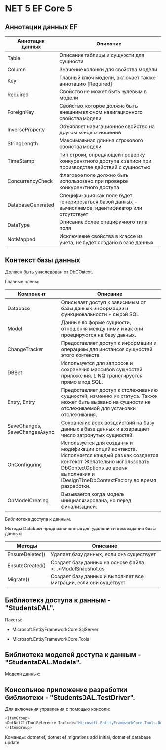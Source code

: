 # NET 5 EF Core 5

## Аннотации данных EF

Аннотация данных         | Описание
-------------------------|-------------------------
Table                    | Описание таблицы и сущности для сущности
Column                   | Значение колонки для свойства модели
Key                      | Главный ключ модели, включает также аннотацию [Required]
Required                 | Свойство не может быть нулевым в модели
ForeignKey               | Свойство, которое должно быть внешним ключом навигационного свойства модели
InverseProperty          | Объявляет навигационное свойство на другом конце отношений
StringLength             | Максимальная длинна строкового свойства модели
TimeStamp                | Тип строки, опредяющей проверку конкуренктного доступа к записи при производстве действий с сущностью
ConcurrencyCheck         | Флаговое поле должно быть использовано при проверке конкуренктного доступа
DatabaseGenerated        | Спецификация как поле будет генерироваться базой данных - вычисляемое, идентификатор или отсутствует
DataType                 | Описание более специфичного типа поля
NotMapped                | Исключение свойства в классе из учета, не будет создано в базе данных

## Контекст базы данных

Должен быть унаследован от DbCOntext. 

Главные члены:

Компонент                | Описание
-------------------------|-------------------------
Database                 | Описывает доступ к зависимым от базы данных информации и функциональности + сырой SQL
Model                    | Данные по форме сущности, отношения между ними и как они проецируются на базу данных.
ChangeTracker            | Предоставляет доступ к информации и операциям для инстансов сущностей этого контекста
DBSet<T>                 | Используется для запросов и сохранения массивов сущностей приложения. LINQ транслируется прямо в код SQL.
Entry, Entry<Entity>     | Предоставляет доступ к отслеживанию сущностей, измению их статуса. Также может быть вызвано на сущности не отслеживаемой для установки отслеживания.
SaveChanges, SaveChangesAsync | Сохранение всех воздействий на базу данных в базе данных и возвращает число затронутых сущностей.
OnConfiguring            | Используется для создания и модификации опций контекста. Исполняется каждый раз как создается контекст. Желательно использовать DbContextOptions во время выполнения и IDesignTimeDbContextFactory во время разработки.
OnModelCreating          | Вызывается когда модель инициализирована, но перед финализацией.

Библиотека доступа к данным.

Методы Database предназначенные для удаления и воссоздания базы данных:

Методы                   | Описание
-------------------------|-------------------------
EnsureDeleted()          | Удаляет базу данных, если она существует
EnsuteCreated()          | Создает базу данных на основе файла <...>ModelSnapshot.cs
Migrate()                | Создает базу данных и выполняет все миграции, если они сущетвует. 

## Библиотека доступа к данным - "StudentsDAL".

Пакеты:

- Microsoft.EntityFrameworkCore.SqlServer

- Microsoft.EntityFrameworkCore.Tools




## Библиотека моделей доступа к данным - "StudentsDAL.Models".

Модели данных:



## Консольное приложение разработки библиотеки - "StudentsDAL.TestDriver".

Для включения управления с помощью консоли:
```csharp
<ItemGroup>
<DotNetCliToolReference Include="Microsoft.EntityFrameworkCore.Tools.DotNet" Version="2.0.0" />
</ItemGroup>
```
Команды: dotnet ef,    dotnet ef migrations add Initial,      dotnet ef database update

